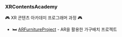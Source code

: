 ### XRContentsAcademy
🎮 XR 콘텐츠 아카데미 프로그래머 과정 🎮

- 🛏️ [ARFurnitureProject](https://github.com/sjoooooo/XRContentsAcademy/wiki/ARFurnitureProject) - AR을 활용한 가구배치 프로젝트
